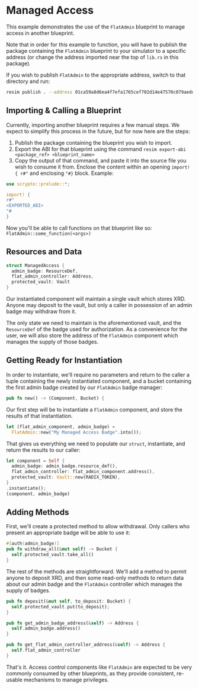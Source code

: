 # Managed Access
This example demonstrates the use of the `FlatAdmin` blueprint to manage access in another blueprint.

Note that in order for this example to function, you will have to publish the package containing the `FlatAdmin` blueprint to your simulator to a specific address (or change the address imported near the top of `lib.rs` in this package).

If you wish to publish `FlatAdmin` to the appropriate address, switch to that directory and run:
```bash
resim publish . --address 01ca59a8d6ea4f7efa1765cef702d14e47570c079aedd44992dd09
```

## Importing & Calling a Blueprint
Currently, importing another blueprint requires a few manual steps.  We expect to simplify this process in the future, but for now here are the steps:

1. Publish the package containing the blueprint you wish to import.
2. Export the ABI for that blueprint using the command `resim export-abi <package_ref> <blueprint_name>`
3. Copy the output of that command, and paste it into the source file you wish to consume it from.  Enclose the content within an opening `import! {
r#"` and enclosing `"#}` block.  Example:
```rust
use scrypto::prelude::*;

import! {
r#"
<EXPORTED_ABI>
"#
}
```

Now you'll be able to call functions on that blueprint like so: `FlatAdmin::some_function(<args>)`

## Resources and Data
```rust
struct ManagedAccess {
  admin_badge: ResourceDef,
  flat_admin_controller: Address,
  protected_vault: Vault
}
```

Our instantiated component will maintain a single vault which stores XRD.  Anyone may deposit to the vault, but only a caller in possession of an admin badge may withdraw from it.

The only state we need to maintain is the aforementioned vault, and the `ResourceDef` of the badge used for authorization.  As a convenience for the user, we will also store the address of the `FlatAdmin` component which manages the supply of those badges.

## Getting Ready for Instantiation
In order to instantiate, we'll require no parameters and return to the caller a tuple containing the newly instantiated component, and a bucket containing the first admin badge created by our `FlatAdmin` badge manager:
```rust
pub fn new() -> (Component, Bucket) {
```

Our first step will be to instantiate a `FlatAdmin` component, and store the results of that instantiation.

```rust
let (flat_admin_component, admin_badge) =
  FlatAdmin::new("My Managed Access Badge".into());
```

That gives us everything we need to populate our `struct`, instantiate, and return the results to our caller:

```rust
let component = Self {
  admin_badge: admin_badge.resource_def(),
  flat_admin_controller: flat_admin_component.address(),
  protected_vault: Vault::new(RADIX_TOKEN),
}
.instantiate();
(component, admin_badge)
```        

## Adding Methods
First, we'll create a protected method to allow withdrawal.  Only callers who present an appropriate badge will be able to use it:

```rust
#[auth(admin_badge)]
pub fn withdraw_all(&mut self) -> Bucket {
  self.protected_vault.take_all()
}
```

The rest of the methods are straightforward.  We'll add a method to permit anyone to deposit XRD, and then some read-only methods to return data about our admin badge and the `FlatAdmin` controller which manages the supply of badges.

```rust
pub fn deposit(&mut self, to_deposit: Bucket) {
  self.protected_vault.put(to_deposit);
}

pub fn get_admin_badge_address(&self) -> Address {
  self.admin_badge.address()
}

pub fn get_flat_admin_controller_address(&self) -> Address {
  self.flat_admin_controller
}
```

That's it.  Access control components like `FlatAdmin` are expected to be very commonly consumed by other blueprints, as they provide consistent, re-usable mechanisms to manage privileges.